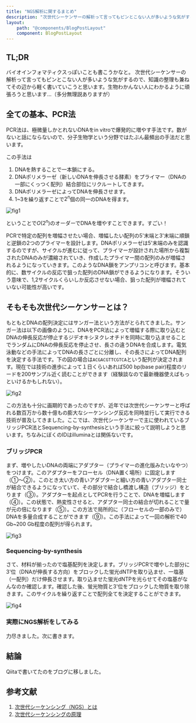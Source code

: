 ```yaml
---
title: "NGS解析に関するまとめ"
description: "次世代シーケンサーの解析って言ってもピンとこない人が多いような気がするので、知識の整理も兼ねてその辺から軽く書いていこうと思います。生物わかんない人にわかるように頑張ろうと思います。"
layout:
    path: "@components/BlogPostLayout"
    component: BlogPostLayout
---
```


## TL;DR
バイオインフォマティクスっぽいことも書こうかなと。
次世代シーケンサーの解析って言ってもピンとこない人が多いような気がするので、知識の整理も兼ねてその辺から軽く書いていこうと思います。生物わかんない人にわかるように頑張ろうと思います...（多分無理説ありますが）

## 全ての基本、PCR法
PCR法は、極微量しかとれないDNAをin vitroで爆発的に増やす手法です。数がないと話にならないので、分子生物学という分野ではたぶん最頻出の手法だと思います。

この手法は
1. DNAを熱することで一本鎖にする。
2. DNAポリメラーゼ（新しいDNAを伸長させる酵素）をプライマー（DNAの一部にくっつく配列）結合部位にリクルートしてきます。
3. DNAポリメラーゼによってDNAを伸長させます。
4. 1~3を繰り返すことで$2^n$個の同一のDNAを得ます。


![fig1](https://upload.wikimedia.org/wikipedia/commons/thumb/8/87/PCR.svg/500px-PCR.svg.png)

ということで$O(2^n)$のオーダーでDNAを増やすことできます。すごい！

PCRで特定の配列を増幅させたい場合、増幅したい配列の5'末端と3'末端に順鎖と逆鎖の2つのプライマーを設計します。DNAポリメラーゼは5'末端のみを認識するのですが、サイクルが進むに従って、プライマーが設計された場所から複製されたDNAのみが濃縮されていき、作成したプライマー間の配列のみが増幅されるようになっていきます。このようなDNA鎖をアンプリコンと呼びます。基本的に、数サイクルの反応で狙った配列のDNA鎖ができるようになります。そういう意味で、1,2サイクルくらいしか反応させない場合、狙った配列が増幅されていない可能性が高いです。

## そもそも次世代シーケンサーとは？
もともとDNAの配列決定にはサンガー法という方法がとられてきました。サンガー法は以下の画像のように、DNAをPCR法によって増幅する際に取り込むとDNAの伸長反応が停止するジデオキシヌクレオチドを同時に取り込ませることでランダムにDNAの伸長反応を停止させ、長さの違うDNAを合成します。電気泳動などの手法によってDNAの長さごとに分離し、その長さによってDNA配列を決定する手法です。下の図の場合は`ACGACGTTCGTCA`という配列が決定されます。現在では技術の進歩によって１日くらいあれば500 bp(base pair)程度のリードを200サンプル近く読むことができます（経験談なので最新機器使えばもっといけるかもしれない）。


![fig2](https://www.cosmobio.co.jp/support/technology/image/APB_NGS_Sanger_Sequencing_Illustration.png)

この方法も十分に画期的であったのですが、近年では次世代シーケンサーと呼ばれる数百万から数十億もの膨大なシーケンシング反応を同時並行して実行できる技術が普及してきました。ここでは、次世代シーケンサーで主に使われているブリッジPCR法とSequencing-by-synthesisという手法に絞って説明しようと思います。ちなみにぼくのIDはilluminaとは関係ないです。

### ブリッジPCR
まず、増やしたいDNAの両端にアダプター（プライマーの進化版みたいなやつ）をつけます。このアダプターをフローセル（DNA置く場所）に固定します（①〜②）。このとき太い方の青いアダプターと細い方の青いアダプター同士が結合できるようになっていて、その部分で結合し橋渡し構造（ブリッジ）をとります（③）。アダプターを起点としてPCRを行うことで、DNAを増幅します（④）。この状態で、熱変性させると、アダプター同士の結合が切れることで量が元の倍になります（⑤）。この方法で局所的に（フローセルの一部のみで）DNAを多量合成することができます（⑨）。この手法によって一回の解析で40 Gb~200 Gb程度の配列が得られます。


![fig3](http://infobio.co.jp/wp-content/uploads/bridge-pcr.gif)

### Sequencing-by-synthesis
さて、材料が揃ったので塩基配列を決定します。ブリッジPCRで増やした部分に3'位（DNAが伸長する方向）をブロックした蛍光dNTPを取り込ませ、一塩基（一配列）だけ伸長させます。取り込ませた蛍光dNTPを光らせてその塩基がなんなのか確認します。確認した後、蛍光物質と3'位をブロックした物質を取り除きます。このサイクルを繰り返すことで配列全てを決定することができます。


![fig4](http://infobio.co.jp/wp-content/uploads/seqence-method.gif)

### 実際にNGS解析をしてみる
力尽きました。次に書きます。

## 結論
Qiitaで書いてたのをブログに移しました。


## 参考文献
1. [次世代シーケンシング（NGS）とは](https://www.cosmobio.co.jp/support/technology/a/next-generation-sequencing-introduction-apb.asp)
2. [次世代シーケンシングの原理](http://infobio.co.jp/?portfolio=%E6%AC%A1%E4%B8%96%E4%BB%A3dna%E3%82%B7%E3%83%BC%E3%82%B1%E3%83%B3%E3%82%B7%E3%83%B3%E3%82%B0%E3%81%AE%E5%8E%9F%E7%90%86)
